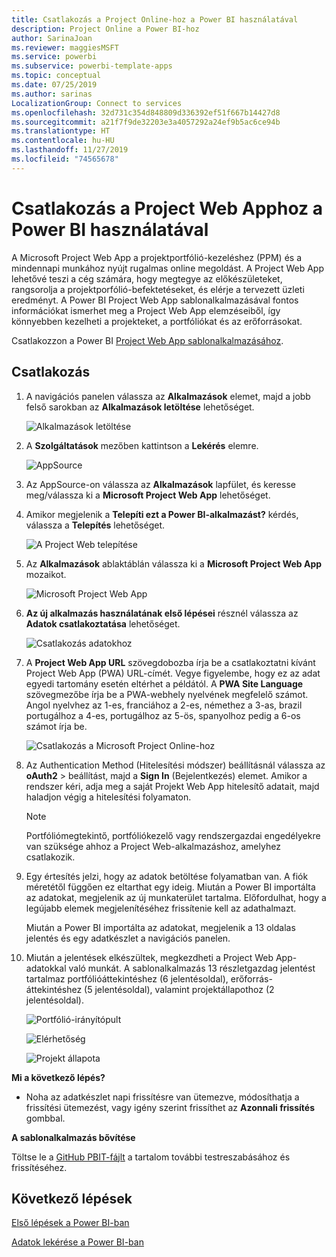 ```yaml
---
title: Csatlakozás a Project Online-hoz a Power BI használatával
description: Project Online a Power BI-hoz
author: SarinaJoan
ms.reviewer: maggiesMSFT
ms.service: powerbi
ms.subservice: powerbi-template-apps
ms.topic: conceptual
ms.date: 07/25/2019
ms.author: sarinas
LocalizationGroup: Connect to services
ms.openlocfilehash: 32d731c354d848809d336392ef51f667b14427d8
ms.sourcegitcommit: a21f7f9de32203e3a4057292a24ef9b5ac6ce94b
ms.translationtype: HT
ms.contentlocale: hu-HU
ms.lasthandoff: 11/27/2019
ms.locfileid: "74565678"
---
```

# <a name="connect-to-project-web-app-with-power-bi"></a>Csatlakozás a Project Web Apphoz a Power BI használatával
A Microsoft Project Web App a projektportfólió-kezeléshez (PPM) és a mindennapi munkához nyújt rugalmas online megoldást. A Project Web App lehetővé teszi a cég számára, hogy megtegye az előkészületeket, rangsorolja a projektporfólió-befektetéseket, és elérje a tervezett üzleti eredményt. A Power BI Project Web App sablonalkalmazásával fontos információkat ismerhet meg a Project Web App elemzéseiből, így könnyebben kezelheti a projekteket, a portfóliókat és az erőforrásokat.

Csatlakozzon a Power BI [Project Web App sablonalkalmazásához](https://appsource.microsoft.com/product/power-bi/pbi_msprojectonline.pbi-microsoftprojectwebapp).

## <a name="how-to-connect"></a>Csatlakozás

1. A navigációs panelen válassza az **Alkalmazások** elemet, majd a jobb felső sarokban az **Alkalmazások letöltése** lehetőséget.

    ![Alkalmazások letöltése](media/service-connect-to-project-online/GetApps.png)

2. A **Szolgáltatások** mezőben kattintson a **Lekérés** elemre.
   
   ![AppSource](media/service-connect-to-project-online/AppSource.png)
3. Az AppSource-on válassza az **Alkalmazások** lapfület, és keresse meg/válassza ki a **Microsoft Project Web App** lehetőséget.
   
4. Amikor megjelenik a **Telepíti ezt a Power BI-alkalmazást?** kérdés, válassza a **Telepítés** lehetőséget. 

   ![A Project Web telepítése](media/service-connect-to-project-online/ProjectTile.png)
5. Az **Alkalmazások** ablaktáblán válassza ki a **Microsoft Project Web App** mozaikot. 
   
   ![Microsoft Project Web App](media/service-connect-to-project-online/getstarted.png)
6. **Az új alkalmazás használatának első lépései** résznél válassza az **Adatok csatlakoztatása** lehetőséget.
   
   ![Csatlakozás adatokhoz](media/service-connect-to-project-online/mproject.png)
7. A **Project Web App URL** szövegdobozba írja be a csatlakoztatni kívánt Project Web App (PWA) URL-címét.  Vegye figyelembe, hogy ez az adat egyedi tartomány esetén eltérhet a példától. A **PWA Site Language** szövegmezőbe írja be a PWA-webhely nyelvének megfelelő számot. Angol nyelvhez az 1-es, franciához a 2-es, némethez a 3-as, brazil portugálhoz a 4-es, portugálhoz az 5-ös, spanyolhoz pedig a 6-os számot írja be. 
   
   ![Csatlakozás a Microsoft Project Online-hoz](media/service-connect-to-project-online/params.png)
8. Az Authentication Method (Hitelesítési módszer) beállításnál válassza az **oAuth2** \> beállítást, majd a **Sign In** (Bejelentkezés) elemet. Amikor a rendszer kéri, adja meg a saját Projekt Web App hitelesítő adatait, majd haladjon végig a hitelesítési folyamaton.

    > [!NOTE]
    > Portfóliómegtekintő, portfóliókezelő vagy rendszergazdai engedélyekre van szüksége ahhoz a Project Web-alkalmazáshoz, amelyhez csatlakozik.

9. Egy értesítés jelzi, hogy az adatok betöltése folyamatban van. A fiók méretétől függően ez eltarthat egy ideig. Miután a Power BI importálta az adatokat, megjelenik az új munkaterület tartalma. Előfordulhat, hogy a legújabb elemek megjelenítéséhez frissítenie kell az adathalmazt. 

    Miután a Power BI importálta az adatokat, megjelenik a 13 oldalas jelentés és egy adatkészlet a navigációs panelen. 

10. Miután a jelentések elkészültek, megkezdheti a Project Web App-adatokkal való munkát. A sablonalkalmazás 13 részletgazdag jelentést tartalmaz portfólióáttekintéshez (6 jelentésoldal), erőforrás-áttekintéshez (5 jelentésoldal), valamint projektállapothoz (2 jelentésoldal). 

    ![Portfólió-irányítópult](media/service-connect-to-project-online/report1.png)
   
    ![Elérhetőség](media/service-connect-to-project-online/report3.png)
   
    ![Projekt állapota](media/service-connect-to-project-online/report2.png)

**Mi a következő lépés?**

* Noha az adatkészlet napi frissítésre van ütemezve, módosíthatja a frissítési ütemezést, vagy igény szerint frissíthet az **Azonnali frissítés** gombbal.

**A sablonalkalmazás bővítése**

Töltse le a [GitHub PBIT-fájlt](https://github.com/OfficeDev/Project-Power-BI-Content-Packs) a tartalom további testreszabásához és frissítéséhez.

## <a name="next-steps"></a>Következő lépések
[Első lépések a Power BI-ban](service-get-started.md)

[Adatok lekérése a Power BI-ban](service-get-data.md)

